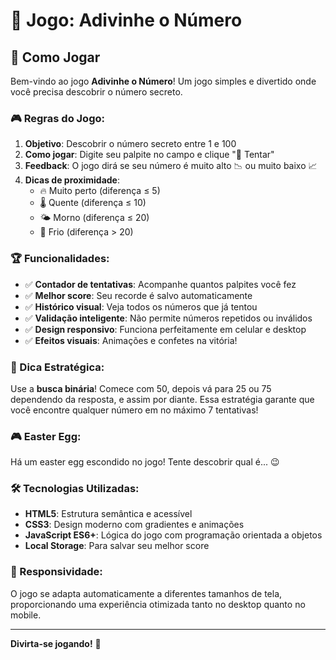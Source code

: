 # 🎯 Jogo: Adivinhe o Número

## 📝 Como Jogar

Bem-vindo ao jogo **Adivinhe o Número**! Um jogo simples e divertido onde você precisa descobrir o número secreto.

### 🎮 Regras do Jogo:

1. **Objetivo**: Descobrir o número secreto entre 1 e 100
2. **Como jogar**: Digite seu palpite no campo e clique "🚀 Tentar"
3. **Feedback**: O jogo dirá se seu número é muito alto 📉 ou muito baixo 📈
4. **Dicas de proximidade**:
   - 🔥 Muito perto (diferença ≤ 5)
   - 🌡️ Quente (diferença ≤ 10)
   - 🌤️ Morno (diferença ≤ 20)
   - 🧊 Frio (diferença > 20)

### 🏆 Funcionalidades:

- ✅ **Contador de tentativas**: Acompanhe quantos palpites você fez
- ✅ **Melhor score**: Seu recorde é salvo automaticamente
- ✅ **Histórico visual**: Veja todos os números que já tentou
- ✅ **Validação inteligente**: Não permite números repetidos ou inválidos
- ✅ **Design responsivo**: Funciona perfeitamente em celular e desktop
- ✅ **Efeitos visuais**: Animações e confetes na vitória!

### 🎯 Dica Estratégica:

Use a **busca binária**! Comece com 50, depois vá para 25 ou 75 dependendo da resposta, e assim por diante. Essa estratégia garante que você encontre qualquer número em no máximo 7 tentativas!

### 🎮 Easter Egg:

Há um easter egg escondido no jogo! Tente descobrir qual é... 😉

### 🛠️ Tecnologias Utilizadas:

- **HTML5**: Estrutura semântica e acessível
- **CSS3**: Design moderno com gradientes e animações
- **JavaScript ES6+**: Lógica do jogo com programação orientada a objetos
- **Local Storage**: Para salvar seu melhor score

### 📱 Responsividade:

O jogo se adapta automaticamente a diferentes tamanhos de tela, proporcionando uma experiência otimizada tanto no desktop quanto no mobile.

---

**Divirta-se jogando!** 🎉
